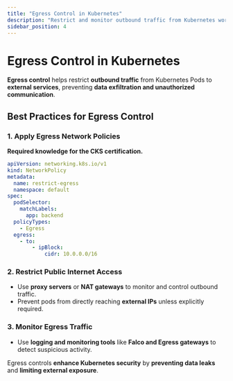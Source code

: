 ```yaml
---
title: "Egress Control in Kubernetes"
description: "Restrict and monitor outbound traffic from Kubernetes workloads to prevent unauthorized data transfers and malware communication."
sidebar_position: 4
---
```


# Egress Control in Kubernetes

**Egress control** helps restrict **outbound traffic** from Kubernetes Pods to **external services**, preventing **data exfiltration and unauthorized communication**.

## Best Practices for Egress Control

### 1. Apply Egress Network Policies

**Required knowledge for the CKS certification.**

```yaml
apiVersion: networking.k8s.io/v1
kind: NetworkPolicy
metadata:
  name: restrict-egress
  namespace: default
spec:
  podSelector:
    matchLabels:
      app: backend
  policyTypes:
    - Egress
  egress:
    - to:
        - ipBlock:
            cidr: 10.0.0.0/16
```

### 2. Restrict Public Internet Access

- Use **proxy servers** or **NAT gateways** to monitor and control outbound traffic.
- Prevent pods from directly reaching **external IPs** unless explicitly required.

### 3. Monitor Egress Traffic

- Use **logging and monitoring tools** like **Falco and Egress gateways** to detect suspicious activity.

Egress controls **enhance Kubernetes security** by **preventing data leaks** and **limiting external exposure**.
